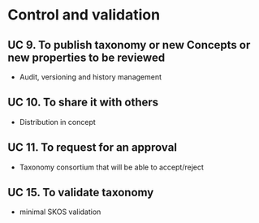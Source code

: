 # Control and validation
## UC 9. To publish taxonomy or new Concepts or new properties to be reviewed
- Audit, versioning and history management 

## UC 10. To share it with others
- Distribution in concept

## UC 11. To request for an approval
- Taxonomy consortium that will be able to accept/reject

## UC 15. To validate taxonomy
- minimal SKOS validation
